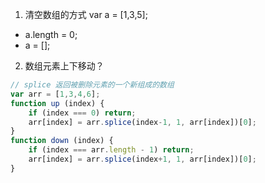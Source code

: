 1. 清空数组的方式 var a = [1,3,5];

* a.length = 0;
* a = [];

2. 数组元素上下移动？

```javascript
// splice 返回被删除元素的一个新组成的数组
var arr = [1,3,4,6];
function up (index) {
    if (index === 0) return;
    arr[index] = arr.splice(index-1, 1, arr[index])[0];
}
function down (index) {
    if (index === arr.length - 1) return;
    arr[index] = arr.splice(index+1, 1, arr[index])[0];
}
```
